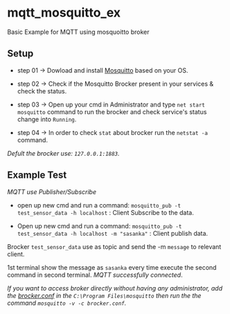 # mqtt_mosquitto_ex
Basic Example for MQTT using mosquoitto broker

## Setup

- step 01 -> Dowload and install [Mosquitto](https://mosquitto.org/download/) based on your OS.

- step 02 -> Check if the Mosquitto Brocker present in your services & check the status.

- step 03 -> Open up your cmd in Administrator and type `net start mosquitto` command to run the brocker and check service's status change into `Running`.

- step 04 -> In order to check `stat` about brocker run the `netstat -a` command.

*Defult the brocker use: `127.0.0.1:1883`.*

## Example Test

*MQTT use Publisher/Subscribe*

- open up new cmd and run a command: `mosquitto_pub -t test_sensor_data -h localhost` : Client Subscribe to the data.
  
- Open up new cmd and run a command: `mosquitto_pub -t test_sensor_data -h localhost -m "sasanka"` : Client publish data.

Brocker `test_sensor_data` use as topic and send the -m `message` to relevant client.

1st terminal show the message as `sasanka` every time execute the second command in second terminal. *MQTT successfully connected*.

*If you want to access broker directly without having any administrator, add the [brocker.conf](https://github.com/sasankaweera123/mqtt_mosquitto_ex/blob/main/broker.conf) in the `C:\Program Files\mosquitto` then run the the command `mosquitto -v -c brocker.conf`.*
